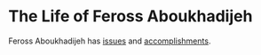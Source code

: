 The Life of Feross Aboukhadijeh
====

Feross Aboukhadijeh has [issues](/issues?state=open) and [accomplishments](/issues?state=closed).
